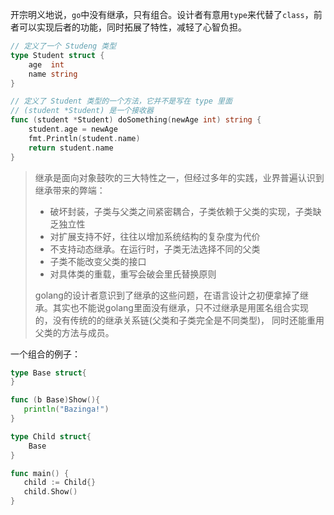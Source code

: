 开宗明义地说，`go`中没有继承，只有组合。设计者有意用`type`来代替了`class`，前者可以实现后者的功能，同时拓展了特性，减轻了心智负担。

```go
// 定义了一个 Studeng 类型
type Student struct {
	age  int
	name string
}

// 定义了 Student 类型的一个方法，它并不是写在 type 里面
// (student *Student) 是一个接收器
func (student *Student) doSomething(newAge int) string {
	student.age = newAge
	fmt.Println(student.name)
	return student.name
}
```

> 继承是面向对象鼓吹的三大特性之一，但经过多年的实践，业界普遍认识到继承带来的弊端：
>
> - 破坏封装，子类与父类之间紧密耦合，子类依赖于父类的实现，子类缺乏独立性
> - 对扩展支持不好，往往以增加系统结构的复杂度为代价
> - 不支持动态继承。在运行时，子类无法选择不同的父类
> - 子类不能改变父类的接口
> - 对具体类的重载，重写会破会里氏替换原则
>
> golang的设计者意识到了继承的这些问题，在语言设计之初便拿掉了继承。其实也不能说golang里面没有继承，只不过继承是用匿名组合实现的，没有传统的的继承关系链(父类和子类完全是不同类型)， 同时还能重用父类的方法与成员。

一个组合的例子：

```go
type Base struct{
}

func (b Base)Show(){
   println("Bazinga!")
}

type Child struct{
	Base
}

func main() {
   child := Child{}
   child.Show()
}
```

